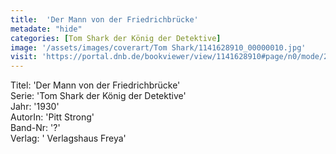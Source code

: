 ```yaml
---
title:  'Der Mann von der Friedrichbrücke'
metadate: "hide"
categories: [Tom Shark der König der Detektive]
image: '/assets/images/coverart/Tom Shark/1141628910_00000010.jpg'
visit: 'https://portal.dnb.de/bookviewer/view/1141628910#page/n0/mode/2up'
---
```

Titel: 'Der Mann von der Friedrichbrücke' <br>
Serie: 'Tom Shark der König der Detektive' <br>
Jahr: '1930' <br>
AutorIn: 'Pitt Strong' <br>
Band-Nr: '?' <br>
Verlag: ' Verlagshaus Freya'